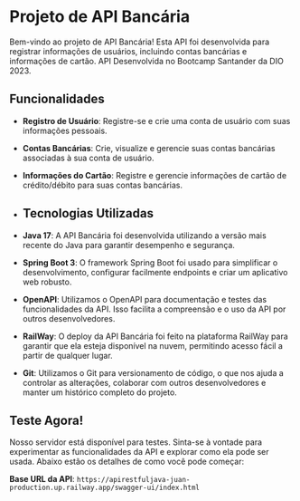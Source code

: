 # Projeto de API Bancária

Bem-vindo ao projeto de API Bancária! Esta API foi desenvolvida para registrar informações de usuários, incluindo contas bancárias e informações de cartão. API Desenvolvida no Bootcamp Santander da DIO 2023.

## Funcionalidades

- **Registro de Usuário**: Registre-se e crie uma conta de usuário com suas informações pessoais.

- **Contas Bancárias**: Crie, visualize e gerencie suas contas bancárias associadas à sua conta de usuário.

- **Informações do Cartão**: Registre e gerencie informações de cartão de crédito/débito para suas contas bancárias.

- ## Tecnologias Utilizadas

- **Java 17**: A API Bancária foi desenvolvida utilizando a versão mais recente do Java para garantir desempenho e segurança.

- **Spring Boot 3**: O framework Spring Boot foi usado para simplificar o desenvolvimento, configurar facilmente endpoints e criar um aplicativo web robusto.

- **OpenAPI**: Utilizamos o OpenAPI para documentação e testes das funcionalidades da API. Isso facilita a compreensão e o uso da API por outros desenvolvedores.

- **RailWay**: O deploy da API Bancária foi feito na plataforma RailWay para garantir que ela esteja disponível na nuvem, permitindo acesso fácil a partir de qualquer lugar.

- **Git**: Utilizamos o Git para versionamento de código, o que nos ajuda a controlar as alterações, colaborar com outros desenvolvedores e manter um histórico completo do projeto.


## Teste Agora!

Nosso servidor está disponível para testes. Sinta-se à vontade para experimentar as funcionalidades da API e explorar como ela pode ser usada. Abaixo estão os detalhes de como você pode começar:

**Base URL da API**: `https://apirestfuljava-juan-production.up.railway.app/swagger-ui/index.html`

